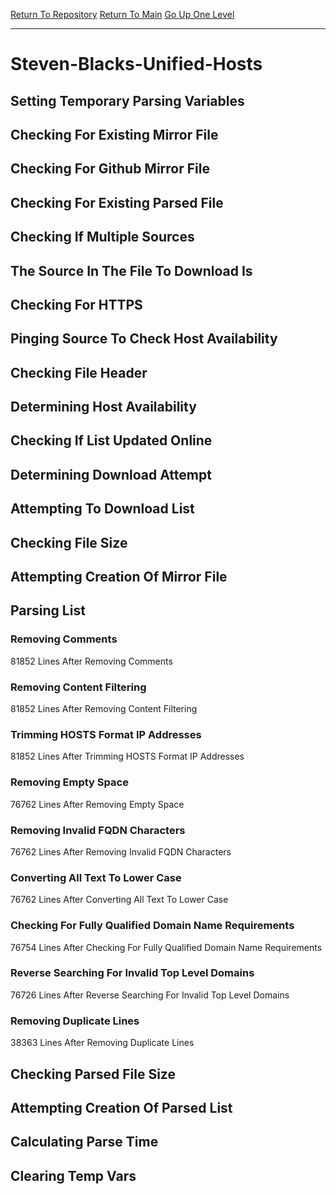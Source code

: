 [Return To Repository](https://github.com/deathbybandaid/piholeparser/)
[Return To Main](https://github.com/deathbybandaid/piholeparser/blob/master/RecentRunLogs/Mainlog.md)
[Go Up One Level](https://github.com/deathbybandaid/piholeparser/blob/master/RecentRunLogs/TopLevelScripts/30-Processing-Blacklists.md)
____________________________________
# Steven-Blacks-Unified-Hosts
## Setting Temporary Parsing Variables
## Checking For Existing Mirror File
## Checking For Github Mirror File
## Checking For Existing Parsed File
## Checking If Multiple Sources
## The Source In The File To Download Is
## Checking For HTTPS
## Pinging Source To Check Host Availability
## Checking File Header
## Determining Host Availability
## Checking If List Updated Online
## Determining Download Attempt
## Attempting To Download List
## Checking File Size
## Attempting Creation Of Mirror File
## Parsing List
### Removing Comments
81852 Lines After Removing Comments
### Removing Content Filtering
81852 Lines After Removing Content Filtering
### Trimming HOSTS Format IP Addresses
81852 Lines After Trimming HOSTS Format IP Addresses
### Removing Empty Space
76762 Lines After Removing Empty Space
### Removing Invalid FQDN Characters
76762 Lines After Removing Invalid FQDN Characters
### Converting All Text To Lower Case
76762 Lines After Converting All Text To Lower Case
### Checking For Fully Qualified Domain Name Requirements
76754 Lines After Checking For Fully Qualified Domain Name Requirements
### Reverse Searching For Invalid Top Level Domains
76726 Lines After Reverse Searching For Invalid Top Level Domains
### Removing Duplicate Lines
38363 Lines After Removing Duplicate Lines
## Checking Parsed File Size
## Attempting Creation Of Parsed List
## Calculating Parse Time
## Clearing Temp Vars
